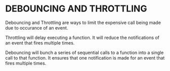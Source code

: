 # DEBOUNCING AND THROTTLING

Debouncing and Throttling are ways to limit the expensive call being made due to occurance of an event.

Throttling will delay executing a function. It will reduce the notifications of an event that fires multiple times.

Debouncing will bunch a series of sequential calls to a function into a single call to that function. It ensures that one notification is made for an event that fires multiple times.
